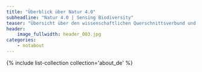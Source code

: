 ```yaml
---
title: "Überblick über Natur 4.0"
subheadline: "Natur 4.0 | Sensing Biodiversity"
teaser: "Übersicht über den wissenschaftlichen Querschnittsverbund und dessen Teilprojekte."
header: 
    image_fullwidth: header_003.jpg
categories:
    - notabout
---
```


{% include list-collection collection='about_de' %}



